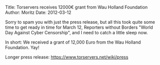 Title:  Torservers receives 12000€ grant from Wau Holland Foundation
Author: Moritz 
Date: 2012-03-12


Sorry to spam you with just the press release, but all this took quite
some time to get ready in time for March 12, Reporters without Borders
"World Day Against Cyber Censorship", and I need to catch a little sleep
now.

In short: We received a grant of 12,000 Euro from the Wau Holland
Foundation. Yay!

Longer press release: <https://www.torservers.net/wiki/press>
